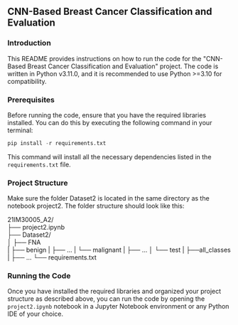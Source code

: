 ## CNN-Based Breast Cancer Classification and Evaluation 

### Introduction  
This README provides instructions on how to run the code for the "CNN-Based Breast Cancer Classification and Evaluation" project. The code is written in Python v3.11.0, and it is recommended to use Python >=3.10 for compatibility.
  
### Prerequisites  
Before running the code, ensure that you have the required libraries installed. You can do this by executing the following command in your terminal:
```python
pip install -r requirements.txt
 ```
This command will install all the necessary dependencies listed in the ```requirements.txt``` file.

### Project Structure
Make sure the folder Dataset2 is located in the same directory as the notebook project2. The folder structure should look like this:

21IM30005_A2/  
    ├── project2.ipynb  
    ├── Dataset2/  
    │   ├── FNA  
    |       ├── benign
    |           ├── ...
    |       └── malignant
    |           ├── ...
    │   └── test
    |       ├──all_classes
    |           ├── ...
    └── requirements.txt  

### Running the Code
Once you have installed the required libraries and organized your project structure as described above, you can run the code by opening the ```project2.ipynb``` notebook in a Jupyter Notebook environment or any Python IDE of your choice.